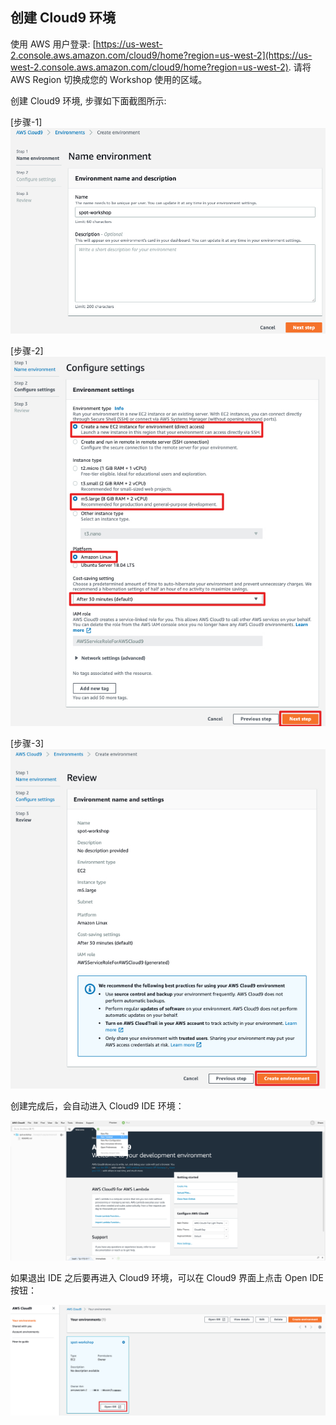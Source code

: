 ## 创建 Cloud9 环境


使用 AWS 用户登录: [https://us-west-2.console.aws.amazon.com/cloud9/home?region=us-west-2](https://us-west-2.console.aws.amazon.com/cloud9/home?region=us-west-2). 
请将 AWS Region 切换成您的 Workshop 使用的区域。

创建 Cloud9 环境, 步骤如下面截图所示:

[步骤-1]
![create-cloud9-1](../image/cloud9/create-cloud9-1.jpg)

[步骤-2]
![create-cloud9-2](../image/cloud9/create-cloud9-2.jpg)

[步骤-3]
![create-cloud9-3](../image/cloud9/create-cloud9-3.jpg)

创建完成后，会自动进入 Cloud9 IDE 环境：

![create-cloud9-4](../image/cloud9/create-cloud9-4.jpg)

如果退出 IDE 之后要再进入 Cloud9 环境，可以在 Cloud9 界面上点击 Open IDE 按钮：

![create-cloud9-5](../image/cloud9/create-cloud9-5.jpg)
